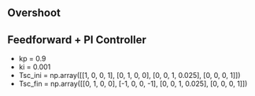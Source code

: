 ## Overshoot
## Feedforward + PI Controller
- kp = 0.9
- ki = 0.001
- Tsc_ini = np.array([[1, 0, 0, 1],
                    [0, 1, 0, 0],
                    [0, 0, 1, 0.025],
                    [0, 0, 0, 1]])
- Tsc_fin = np.array([[0, 1, 0, 0],
                    [-1, 0, 0, -1],
                    [0, 0, 1, 0.025],
                    [0, 0, 0, 1]])

